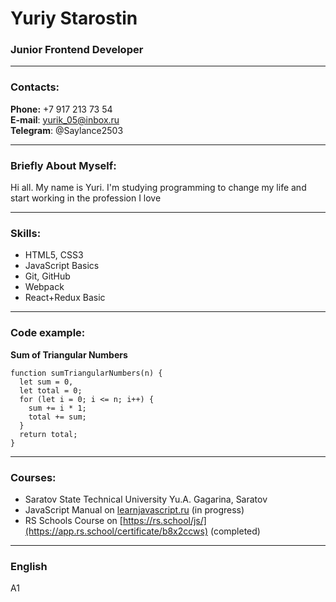 # Yuriy Starostin

### Junior Frontend Developer

---

### Contacts:

**Phone:** +7 917 213 73 54<br>
**E-mail**: yurik_05@inbox.ru<br>
**Telegram**: @Saylance2503

---

### Briefly About Myself:

Hi all. My name is Yuri. I'm studying programming to change my life and start working in the profession I love

---

### Skills:

- HTML5, CSS3
- JavaScript Basics
- Git, GitHub
- Webpack
- React+Redux Basic

---

### Code example:

**Sum of Triangular Numbers**

```
function sumTriangularNumbers(n) {
  let sum = 0,
  let total = 0;
  for (let i = 0; i <= n; i++) {
    sum += i * 1;
    total += sum;
  }
  return total;
}
```

---

### Courses:

- Saratov State Technical University Yu.A. Gagarina, Saratov
- JavaScript Manual on [learnjavascript.ru](https://learn.javascript.ru/) (in progress)
- RS Schools Course on [https://rs.school/js/](https://app.rs.school/certificate/b8x2ccws) (completed)

---

### English

A1
